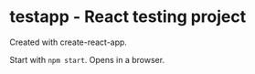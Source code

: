 testapp - React testing project
=================================

Created with create-react-app.

Start with `npm start`.  Opens in a browser.
